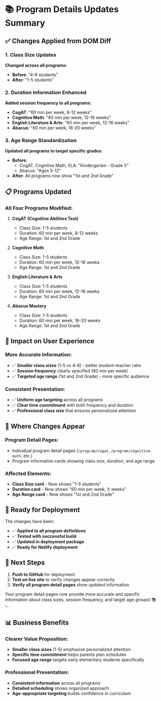 # 📚 Program Details Updates Summary

## ✅ **Changes Applied from DOM Diff**

### **1. Class Size Updates**
**Changed across all programs:**
- **Before**: "4-6 students"
- **After**: "1-5 students"

### **2. Duration Information Enhanced**
**Added session frequency to all programs:**
- **CogAT**: "60 min per week, 8-12 weeks"
- **Cognitive Math**: "60 min per week, 12-16 weeks"  
- **English Literature & Arts**: "60 min per week, 12-16 weeks"
- **Abacus**: "60 min per week, 16-20 weeks"

### **3. Age Range Standardization**
**Updated all programs to target specific grades:**
- **Before**: 
  - CogAT, Cognitive Math, ELA: "Kindergarten - Grade 5"
  - Abacus: "Ages 5-12"
- **After**: All programs now show "1st and 2nd Grade"

## 📋 **Programs Updated**

### **All Four Programs Modified:**

1. **CogAT (Cognitive Abilities Test)**
   - Class Size: 1-5 students
   - Duration: 60 min per week, 8-12 weeks
   - Age Range: 1st and 2nd Grade

2. **Cognitive Math**
   - Class Size: 1-5 students
   - Duration: 60 min per week, 12-16 weeks
   - Age Range: 1st and 2nd Grade

3. **English Literature & Arts**
   - Class Size: 1-5 students
   - Duration: 60 min per week, 12-16 weeks
   - Age Range: 1st and 2nd Grade

4. **Abacus Mastery**
   - Class Size: 1-5 students
   - Duration: 60 min per week, 16-20 weeks
   - Age Range: 1st and 2nd Grade

## 🎯 **Impact on User Experience**

### **More Accurate Information:**
- ✅ **Smaller class sizes** (1-5 vs 4-6) - better student-teacher ratio
- ✅ **Session frequency** clearly specified (60 min per week)
- ✅ **Targeted age range** (1st and 2nd Grade) - more specific audience

### **Consistent Presentation:**
- ✅ **Uniform age targeting** across all programs
- ✅ **Clear time commitment** with both frequency and duration
- ✅ **Professional class size** that ensures personalized attention

## 📱 **Where Changes Appear**

### **Program Detail Pages:**
- Individual program detail pages (`/program/cogat`, `/program/cognitive-math`, etc.)
- Program information cards showing class size, duration, and age range

### **Affected Elements:**
- **Class Size card** - Now shows "1-5 students"
- **Duration card** - Now shows "60 min per week, X weeks"
- **Age Range card** - Now shows "1st and 2nd Grade"

## 🚀 **Ready for Deployment**

The changes have been:
- ✅ **Applied to all program definitions**
- ✅ **Tested with successful build**
- ✅ **Updated in deployment package**
- ✅ **Ready for Netlify deployment**

## 🔄 **Next Steps**

1. **Push to GitHub** for deployment
2. **Test on live site** to verify changes appear correctly
3. **Verify all program detail pages** show updated information

Your program detail pages now provide more accurate and specific information about class sizes, session frequency, and target age groups! 📚✨

## 📊 **Business Benefits**

### **Clearer Value Proposition:**
- **Smaller class sizes** (1-5) emphasize personalized attention
- **Specific time commitment** helps parents plan schedules
- **Focused age range** targets early elementary students specifically

### **Professional Presentation:**
- **Consistent information** across all programs
- **Detailed scheduling** shows organized approach
- **Age-appropriate targeting** builds confidence in curriculum
